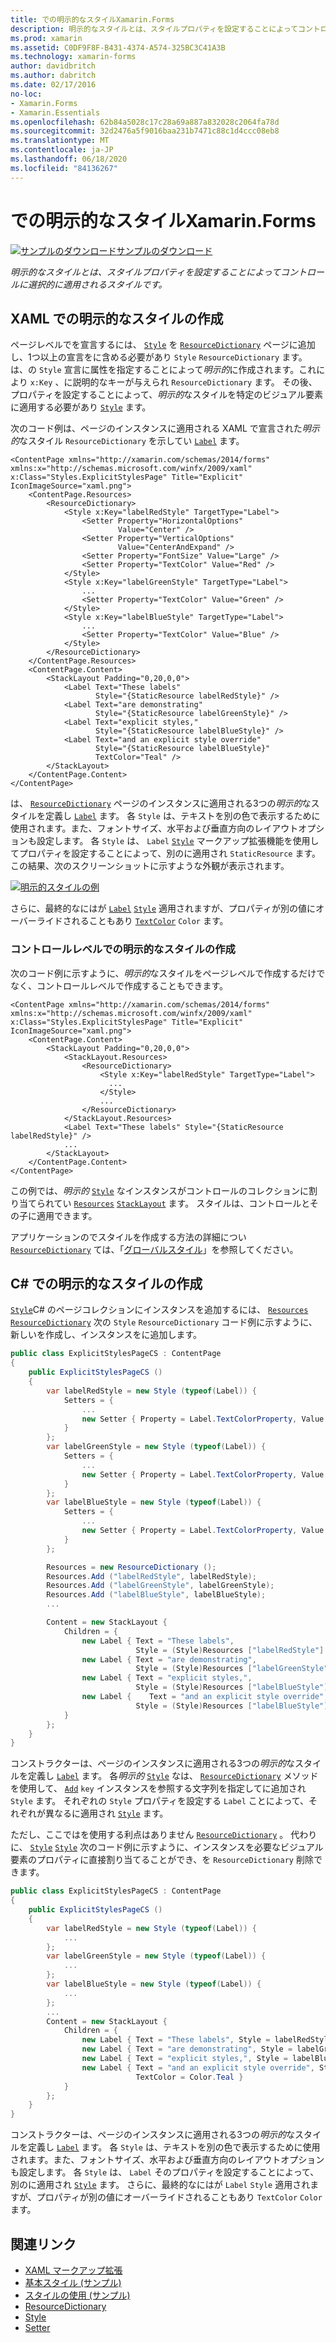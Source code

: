 ```yaml
---
title: での明示的なスタイルXamarin.Forms
description: 明示的なスタイルとは、スタイルプロパティを設定することによってコントロールに選択的に適用されるスタイルです。 この記事では、アプリケーションで明示的なスタイルを使用する方法について説明 Xamarin.Forms します。
ms.prod: xamarin
ms.assetid: C0DF9F8F-B431-4374-A574-325BC3C41A3B
ms.technology: xamarin-forms
author: davidbritch
ms.author: dabritch
ms.date: 02/17/2016
no-loc:
- Xamarin.Forms
- Xamarin.Essentials
ms.openlocfilehash: 62b84a5028c17c28a69a887a832028c2064fa78d
ms.sourcegitcommit: 32d2476a5f9016baa231b7471c88c1d4ccc08eb8
ms.translationtype: MT
ms.contentlocale: ja-JP
ms.lasthandoff: 06/18/2020
ms.locfileid: "84136267"
---
```

# <a name="explicit-styles-in-xamarinforms"></a>での明示的なスタイルXamarin.Forms

[![サンプルのダウンロード](~/media/shared/download.png)サンプルのダウンロード](https://docs.microsoft.com/samples/xamarin/xamarin-forms-samples/userinterface-styles-basicstyles)

_明示的なスタイルとは、スタイルプロパティを設定することによってコントロールに選択的に適用されるスタイルです。_

## <a name="create-an-explicit-style-in-xaml"></a>XAML での明示的なスタイルの作成

ページレベルでを宣言するには、 [`Style`](xref:Xamarin.Forms.Style) を [`ResourceDictionary`](xref:Xamarin.Forms.ResourceDictionary) ページに追加し、1つ以上の宣言をに含める必要があり `Style` `ResourceDictionary` ます。 は、の `Style` 宣言に属性を指定することによって*明示的*に作成されます。これにより `x:Key` 、に説明的なキーが与えられ `ResourceDictionary` ます。 その後、プロパティを設定することによって、*明示的*なスタイルを特定のビジュアル要素に適用する必要があり [`Style`](xref:Xamarin.Forms.NavigableElement.Style) ます。

次のコード例は、ページのインスタンスに適用される XAML で宣言された*明示的*なスタイル `ResourceDictionary` を示してい [`Label`](xref:Xamarin.Forms.Label) ます。

```xaml
<ContentPage xmlns="http://xamarin.com/schemas/2014/forms" xmlns:x="http://schemas.microsoft.com/winfx/2009/xaml" x:Class="Styles.ExplicitStylesPage" Title="Explicit" IconImageSource="xaml.png">
    <ContentPage.Resources>
        <ResourceDictionary>
            <Style x:Key="labelRedStyle" TargetType="Label">
                <Setter Property="HorizontalOptions"
                        Value="Center" />
                <Setter Property="VerticalOptions"
                        Value="CenterAndExpand" />
                <Setter Property="FontSize" Value="Large" />
                <Setter Property="TextColor" Value="Red" />
            </Style>
            <Style x:Key="labelGreenStyle" TargetType="Label">
                ...
                <Setter Property="TextColor" Value="Green" />
            </Style>
            <Style x:Key="labelBlueStyle" TargetType="Label">
                ...
                <Setter Property="TextColor" Value="Blue" />
            </Style>
        </ResourceDictionary>
    </ContentPage.Resources>
    <ContentPage.Content>
        <StackLayout Padding="0,20,0,0">
            <Label Text="These labels"
                   Style="{StaticResource labelRedStyle}" />
            <Label Text="are demonstrating"
                   Style="{StaticResource labelGreenStyle}" />
            <Label Text="explicit styles,"
                   Style="{StaticResource labelBlueStyle}" />
            <Label Text="and an explicit style override"
                   Style="{StaticResource labelBlueStyle}"
                   TextColor="Teal" />
        </StackLayout>
    </ContentPage.Content>
</ContentPage>
```

は、 [`ResourceDictionary`](xref:Xamarin.Forms.ResourceDictionary) ページのインスタンスに適用される3つの*明示的*なスタイルを定義し [`Label`](xref:Xamarin.Forms.Label) ます。 各 `Style` は、テキストを別の色で表示するために使用されます。また、フォントサイズ、水平および垂直方向のレイアウトオプションも設定します。 各 `Style` は、 `Label` [`Style`](xref:Xamarin.Forms.NavigableElement.Style) マークアップ拡張機能を使用してプロパティを設定することによって、別のに適用され `StaticResource` ます。 この結果、次のスクリーンショットに示すような外観が表示されます。

[![明示的スタイルの例](explicit-images/explicit-styles.png)](explicit-images/explicit-styles-large.png#lightbox)

さらに、最終的なにはが [`Label`](xref:Xamarin.Forms.Label) [`Style`](xref:Xamarin.Forms.Style) 適用されますが、プロパティが別の値にオーバーライドされることもあり [`TextColor`](xref:Xamarin.Forms.Label.TextColor) `Color` ます。

### <a name="create-an-explicit-style-at-the-control-level"></a>コントロールレベルでの明示的なスタイルの作成

次のコード例に示すように、*明示的*なスタイルをページレベルで作成するだけでなく、コントロールレベルで作成することもできます。

```xaml
<ContentPage xmlns="http://xamarin.com/schemas/2014/forms" xmlns:x="http://schemas.microsoft.com/winfx/2009/xaml" x:Class="Styles.ExplicitStylesPage" Title="Explicit" IconImageSource="xaml.png">
    <ContentPage.Content>
        <StackLayout Padding="0,20,0,0">
            <StackLayout.Resources>
                <ResourceDictionary>
                    <Style x:Key="labelRedStyle" TargetType="Label">
                      ...
                    </Style>
                    ...
                </ResourceDictionary>
            </StackLayout.Resources>
            <Label Text="These labels" Style="{StaticResource labelRedStyle}" />
            ...
        </StackLayout>
    </ContentPage.Content>
</ContentPage>
```

この例では、*明示的* [`Style`](xref:Xamarin.Forms.Style) なインスタンスがコントロールのコレクションに割り当てられてい [`Resources`](xref:Xamarin.Forms.VisualElement.Resources) [`StackLayout`](xref:Xamarin.Forms.StackLayout) ます。 スタイルは、コントロールとその子に適用できます。

アプリケーションのでスタイルを作成する方法の詳細につい [`ResourceDictionary`](xref:Xamarin.Forms.ResourceDictionary) ては、「[グローバルスタイル](~/xamarin-forms/user-interface/styles/application.md)」を参照してください。

## <a name="create-an-explicit-style-in-c35"></a>C&#35; での明示的なスタイルの作成

[`Style`](xref:Xamarin.Forms.Style)C# のページコレクションにインスタンスを追加するには、 [`Resources`](xref:Xamarin.Forms.VisualElement.Resources) [`ResourceDictionary`](xref:Xamarin.Forms.ResourceDictionary) 次の `Style` `ResourceDictionary` コード例に示すように、新しいを作成し、インスタンスをに追加します。

```csharp
public class ExplicitStylesPageCS : ContentPage
{
    public ExplicitStylesPageCS ()
    {
        var labelRedStyle = new Style (typeof(Label)) {
            Setters = {
                ...
                new Setter { Property = Label.TextColorProperty, Value = Color.Red    }
            }
        };
        var labelGreenStyle = new Style (typeof(Label)) {
            Setters = {
                ...
                new Setter { Property = Label.TextColorProperty, Value = Color.Green }
            }
        };
        var labelBlueStyle = new Style (typeof(Label)) {
            Setters = {
                ...
                new Setter { Property = Label.TextColorProperty, Value = Color.Blue }
            }
        };

        Resources = new ResourceDictionary ();
        Resources.Add ("labelRedStyle", labelRedStyle);
        Resources.Add ("labelGreenStyle", labelGreenStyle);
        Resources.Add ("labelBlueStyle", labelBlueStyle);
        ...

        Content = new StackLayout {
            Children = {
                new Label { Text = "These labels",
                            Style = (Style)Resources ["labelRedStyle"] },
                new Label { Text = "are demonstrating",
                            Style = (Style)Resources ["labelGreenStyle"] },
                new Label { Text = "explicit styles,",
                            Style = (Style)Resources ["labelBlueStyle"] },
                new Label {    Text = "and an explicit style override",
                            Style = (Style)Resources ["labelBlueStyle"], TextColor = Color.Teal }
            }
        };
    }
}
```

コンストラクターは、ページのインスタンスに適用される3つの*明示的*なスタイルを定義し [`Label`](xref:Xamarin.Forms.Label) ます。 各*明示的* [`Style`](xref:Xamarin.Forms.Style) なは、 [`ResourceDictionary`](xref:Xamarin.Forms.ResourceDictionary) メソッドを使用して、 [`Add`](xref:Xamarin.Forms.ResourceDictionary.Add(System.String,System.Object)) `key` インスタンスを参照する文字列を指定してに追加され `Style` ます。 それぞれの `Style` プロパティを設定する `Label` ことによって、それぞれが異なるに適用され [`Style`](xref:Xamarin.Forms.NavigableElement.Style) ます。

ただし、ここではを使用する利点はありません [`ResourceDictionary`](xref:Xamarin.Forms.ResourceDictionary) 。 代わりに、 [`Style`](xref:Xamarin.Forms.Style) [`Style`](xref:Xamarin.Forms.NavigableElement.Style) 次のコード例に示すように、インスタンスを必要なビジュアル要素のプロパティに直接割り当てることができ、を `ResourceDictionary` 削除できます。

```csharp
public class ExplicitStylesPageCS : ContentPage
{
    public ExplicitStylesPageCS ()
    {
        var labelRedStyle = new Style (typeof(Label)) {
            ...
        };
        var labelGreenStyle = new Style (typeof(Label)) {
            ...
        };
        var labelBlueStyle = new Style (typeof(Label)) {
            ...
        };
        ...
        Content = new StackLayout {
            Children = {
                new Label { Text = "These labels", Style = labelRedStyle },
                new Label { Text = "are demonstrating", Style = labelGreenStyle },
                new Label { Text = "explicit styles,", Style = labelBlueStyle },
                new Label { Text = "and an explicit style override", Style = labelBlueStyle,
                            TextColor = Color.Teal }
            }
        };
    }
}
```

コンストラクターは、ページのインスタンスに適用される3つの*明示的*なスタイルを定義し [`Label`](xref:Xamarin.Forms.Label) ます。 各 `Style` は、テキストを別の色で表示するために使用されます。また、フォントサイズ、水平および垂直方向のレイアウトオプションも設定します。 各 `Style` は、 `Label` そのプロパティを設定することによって、別のに適用され [`Style`](xref:Xamarin.Forms.NavigableElement.Style) ます。 さらに、最終的なにはが `Label` `Style` 適用されますが、プロパティが別の値にオーバーライドされることもあり `TextColor` `Color` ます。

## <a name="related-links"></a>関連リンク

- [XAML マークアップ拡張](~/xamarin-forms/xaml/xaml-basics/xaml-markup-extensions.md)
- [基本スタイル (サンプル)](https://docs.microsoft.com/samples/xamarin/xamarin-forms-samples/userinterface-styles-basicstyles)
- [スタイルの使用 (サンプル)](https://docs.microsoft.com/samples/xamarin/xamarin-forms-samples/workingwithstyles)
- [ResourceDictionary](xref:Xamarin.Forms.ResourceDictionary)
- [Style](xref:Xamarin.Forms.Style)
- [Setter](xref:Xamarin.Forms.Setter)
